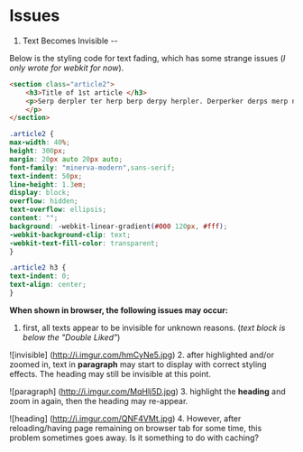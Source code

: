 Issues
==

1. Text Becomes Invisible
--

Below is the styling code for text fading, which has some strange issues (*I only wrote for webkit for now*).

```html
<section class="article2">
	<h3>Title of 1st article </h3>
	<p>Serp derpler ter herp berp derpy herpler. Derperker derps merp ner perper herderder derpler herp derp. Derperker sherpus derps der berp derpy.
	</p>
</section>
```

```css
.article2 {
max-width: 40%;
height: 300px;
margin: 20px auto 20px auto;
font-family: "minerva-modern",sans-serif;
text-indent: 50px;
line-height: 1.3em;
display: block;
overflow: hidden;
text-overflow: ellipsis;
content: "";
background: -webkit-linear-gradient(#000 120px, #fff);
-webkit-background-clip: text;
-webkit-text-fill-color: transparent;
}

.article2 h3 {
text-indent: 0;
text-align: center;
}
```

**When shown in browser, the following issues may occur:**

1. first, all texts appear to be invisible for unknown reasons. (*text block is below the "Double Liked"*)

![invisible]
(http://i.imgur.com/hmCyNe5.jpg)
2. after highlighted and/or zoomed in, text in **paragraph** may start to display with correct styling effects. The heading may still be invisible at this point.

![paragraph]
(http://i.imgur.com/MqHlj5D.jpg)
3. highlight the **heading** and zoom in again, then the heading may re-appear.

![heading]
(http://i.imgur.com/QNF4VMt.jpg)
4. However, after reloading/having page remaining on browser tab for some time, this problem sometimes goes away. Is it something to do with caching?

